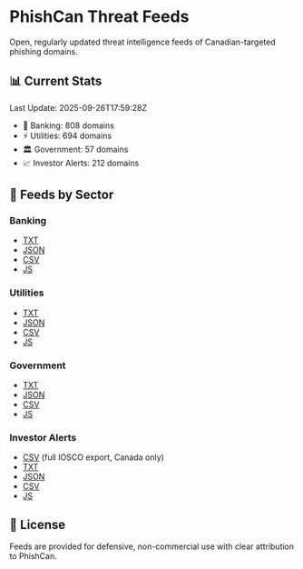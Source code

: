 # PhishCan Threat Feeds

Open, regularly updated threat intelligence feeds of Canadian-targeted phishing domains.

## 📊 Current Stats
Last Update: 2025-09-26T17:59:28Z

- 🏦 Banking: 808 domains
- ⚡ Utilities: 694 domains
- 🏛️ Government: 57 domains
- 📈 Investor Alerts: 212 domains

## 📂 Feeds by Sector
### Banking
- [TXT](data/banking/canadian_bank_phishing_domains.txt)
- [JSON](api/banking/comprehensive_banking_domains.json)
- [CSV](api/banking/comprehensive_banking_domains.csv)
- [JS](api/banking/comprehensive_banking_domains.js)

### Utilities
- [TXT](data/utilities/canadian_utilities_phishing_domains.txt)
- [JSON](api/utilities/comprehensive_utilities_domains.json)
- [CSV](api/utilities/comprehensive_utilities_domains.csv)
- [JS](api/utilities/comprehensive_utilities_domains.js)

### Government
- [TXT](data/government/canadian_government_phishing_domains.txt)
- [JSON](api/government/comprehensive_government_domains.json)
- [CSV](api/government/comprehensive_government_domains.csv)
- [JS](api/government/comprehensive_government_domains.js)

### Investor Alerts
- [CSV](data/investor-alerts/investor-alerts.csv) (full IOSCO export, Canada only)
- [TXT](data/investor-alerts/investor-alerts.txt)
- [JSON](api/investor-alerts/comprehensive_investor_alerts_domains.json)
- [CSV](api/investor-alerts/comprehensive_investor_alerts_domains.csv)
- [JS](api/investor-alerts/comprehensive_investor_alerts_domains.js)

## 📜 License
Feeds are provided for defensive, non-commercial use with clear attribution to PhishCan.

